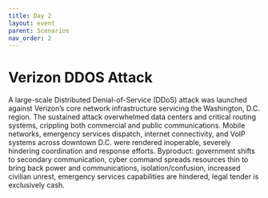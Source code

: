 ```yaml
---
title: Day 2
layout: event
parent: Scenarios
nav_order: 2
---
```


# Verizon DDOS Attack
A large-scale Distributed Denial-of-Service (DDoS) attack was launched against Verizon’s core network infrastructure servicing the Washington, D.C. region. The sustained attack overwhelmed data centers and critical routing systems, crippling both commercial and public communications. Mobile networks, emergency services dispatch, internet connectivity, and VoIP systems across downtown D.C. were rendered inoperable, severely hindering coordination and response efforts.
Byproduct: government shifts to secondary communication, cyber command spreads resources thin to bring back power and communications, isolation/confusion, increased civilian unrest, emergency services capabilities are hindered, legal tender is exclusively cash. 
